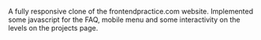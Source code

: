 A fully responsive clone of the frontendpractice.com website.
Implemented some javascript for the FAQ, mobile menu and some interactivity on the levels on the projects page.

